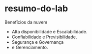 # resumo-do-lab
Benefícios da nuvem
- Alta disponibilidade e Escalabilidade.
- Confiabilidade e Previsibilidade.
- Segurança e Governança
- e Gerenciamento.

